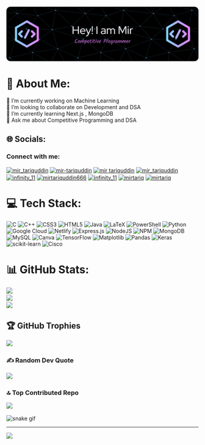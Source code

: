 ![Header](./github-header-image%20(1).png)
# 💫 About Me:
🔭 I’m currently working on Machine Learning<br>👯 I’m looking to collaborate on Development and DSA<br>🌱 I’m currently learning Next.js , MongoDB<br>💬 Ask me about Competitive Programming and DSA


## 🌐 Socials:
<h3 align="left">Connect with me:</h3>
<p align="left">
<a href="https://twitter.com/mir_tariquddin" target="blank"><img align="center" src="https://raw.githubusercontent.com/rahuldkjain/github-profile-readme-generator/master/src/images/icons/Social/twitter.svg" alt="mir_tariquddin" height="30" width="40" /></a>
<a href="https://linkedin.com/in/mir-tariquddin" target="blank"><img align="center" src="https://raw.githubusercontent.com/rahuldkjain/github-profile-readme-generator/master/src/images/icons/Social/linked-in-alt.svg" alt="mir-tariquddin" height="30" width="40" /></a>
<a href="https://fb.com/mir tariquddin" target="blank"><img align="center" src="https://raw.githubusercontent.com/rahuldkjain/github-profile-readme-generator/master/src/images/icons/Social/facebook.svg" alt="mir tariquddin" height="30" width="40" /></a>
<a href="https://instagram.com/mir_tariquddin" target="blank"><img align="center" src="https://raw.githubusercontent.com/rahuldkjain/github-profile-readme-generator/master/src/images/icons/Social/instagram.svg" alt="mir_tariquddin" height="30" width="40" /></a>
<a href="https://www.codechef.com/users/infinity_11" target="blank"><img align="center" src="https://cdn.jsdelivr.net/npm/simple-icons@3.1.0/icons/codechef.svg" alt="infinity_11" height="30" width="40" /></a>
<a href="https://www.hackerrank.com/mirtariquddin666" target="blank"><img align="center" src="https://raw.githubusercontent.com/rahuldkjain/github-profile-readme-generator/master/src/images/icons/Social/hackerrank.svg" alt="mirtariquddin666" height="30" width="40" /></a>
<a href="https://codeforces.com/profile/infinity_11" target="blank"><img align="center" src="https://raw.githubusercontent.com/rahuldkjain/github-profile-readme-generator/master/src/images/icons/Social/codeforces.svg" alt="infinity_11" height="30" width="40" /></a>
<a href="https://www.leetcode.com/mirtariq" target="blank"><img align="center" src="https://raw.githubusercontent.com/rahuldkjain/github-profile-readme-generator/master/src/images/icons/Social/leet-code.svg" alt="mirtariq" height="30" width="40" /></a>
<a href="https://auth.geeksforgeeks.org/user/mirtariq" target="blank"><img align="center" src="https://raw.githubusercontent.com/rahuldkjain/github-profile-readme-generator/master/src/images/icons/Social/geeks-for-geeks.svg" alt="mirtariq" height="30" width="40" /></a>
</p>

# 💻 Tech Stack:
![C](https://img.shields.io/badge/c-%2300599C.svg?style=for-the-badge&logo=c&logoColor=white) ![C++](https://img.shields.io/badge/c++-%2300599C.svg?style=for-the-badge&logo=c%2B%2B&logoColor=white) ![CSS3](https://img.shields.io/badge/css3-%231572B6.svg?style=for-the-badge&logo=css3&logoColor=white) ![HTML5](https://img.shields.io/badge/html5-%23E34F26.svg?style=for-the-badge&logo=html5&logoColor=white) ![Java](https://img.shields.io/badge/java-%23ED8B00.svg?style=for-the-badge&logo=openjdk&logoColor=white) ![LaTeX](https://img.shields.io/badge/latex-%23008080.svg?style=for-the-badge&logo=latex&logoColor=white) ![PowerShell](https://img.shields.io/badge/PowerShell-%235391FE.svg?style=for-the-badge&logo=powershell&logoColor=white) ![Python](https://img.shields.io/badge/python-3670A0?style=for-the-badge&logo=python&logoColor=ffdd54) ![Google Cloud](https://img.shields.io/badge/GoogleCloud-%234285F4.svg?style=for-the-badge&logo=google-cloud&logoColor=white) ![Netlify](https://img.shields.io/badge/netlify-%23000000.svg?style=for-the-badge&logo=netlify&logoColor=#00C7B7) ![Express.js](https://img.shields.io/badge/express.js-%23404d59.svg?style=for-the-badge&logo=express&logoColor=%2361DAFB) ![NodeJS](https://img.shields.io/badge/node.js-6DA55F?style=for-the-badge&logo=node.js&logoColor=white) ![NPM](https://img.shields.io/badge/NPM-%23CB3837.svg?style=for-the-badge&logo=npm&logoColor=white) ![MongoDB](https://img.shields.io/badge/MongoDB-%234ea94b.svg?style=for-the-badge&logo=mongodb&logoColor=white) ![MySQL](https://img.shields.io/badge/mysql-4479A1.svg?style=for-the-badge&logo=mysql&logoColor=white) ![Canva](https://img.shields.io/badge/Canva-%2300C4CC.svg?style=for-the-badge&logo=Canva&logoColor=white) ![TensorFlow](https://img.shields.io/badge/TensorFlow-%23FF6F00.svg?style=for-the-badge&logo=TensorFlow&logoColor=white) ![Matplotlib](https://img.shields.io/badge/Matplotlib-%23ffffff.svg?style=for-the-badge&logo=Matplotlib&logoColor=black) ![Pandas](https://img.shields.io/badge/pandas-%23150458.svg?style=for-the-badge&logo=pandas&logoColor=white) ![Keras](https://img.shields.io/badge/Keras-%23D00000.svg?style=for-the-badge&logo=Keras&logoColor=white) ![scikit-learn](https://img.shields.io/badge/scikit--learn-%23F7931E.svg?style=for-the-badge&logo=scikit-learn&logoColor=white) ![Cisco](https://img.shields.io/badge/cisco-%23049fd9.svg?style=for-the-badge&logo=cisco&logoColor=black)
# 📊 GitHub Stats:
![](https://github-readme-stats.vercel.app/api?username=miruddin11&theme=blue-green&hide_border=false&include_all_commits=false&count_private=false)<br/>
![](https://github-readme-streak-stats.herokuapp.com/?user=miruddin11&theme=blue-green&hide_border=false)<br/>
![](https://github-readme-stats.vercel.app/api/top-langs/?username=miruddin11&theme=blue-green&hide_border=false&include_all_commits=false&count_private=false&layout=compact)

## 🏆 GitHub Trophies
![](https://github-profile-trophy.vercel.app/?username=miruddin11&theme=blue-green&no-frame=false&no-bg=false&margin-w=4)

### ✍️ Random Dev Quote
![](https://quotes-github-readme.vercel.app/api?type=horizontal&theme=tokyonight)

### 🔝 Top Contributed Repo
![](https://github-contributor-stats.vercel.app/api?username=miruddin11&limit=5&theme=blue-green&combine_all_yearly_contributions=true)

![snake gif](https://github.com/miruddin11/miruddin/blob/output/github-snake-dark.svg)

---
[![](https://visitcount.itsvg.in/api?id=miruddin11&icon=5&color=1)](https://visitcount.itsvg.in)


<!-- Proudly created with <p align="center">
  <br><br>
  <br><br>
  <img src="https://leetcard.jacoblin.cool/mirtariq?theme=light&font=K2D&ext=contest">
</p>GPRM ( https://gprm.itsvg.in ) -->
